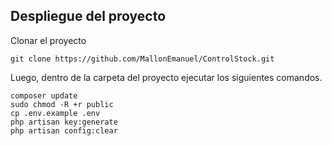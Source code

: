 ## Despliegue del proyecto
Clonar el proyecto
```
git clone https://github.com/MallonEmanuel/ControlStock.git
```
Luego, dentro de la carpeta del proyecto ejecutar los siguientes comandos.
```
composer update
sudo chmod -R +r public
cp .env.example .env
php artisan key:generate
php artisan config:clear
```

